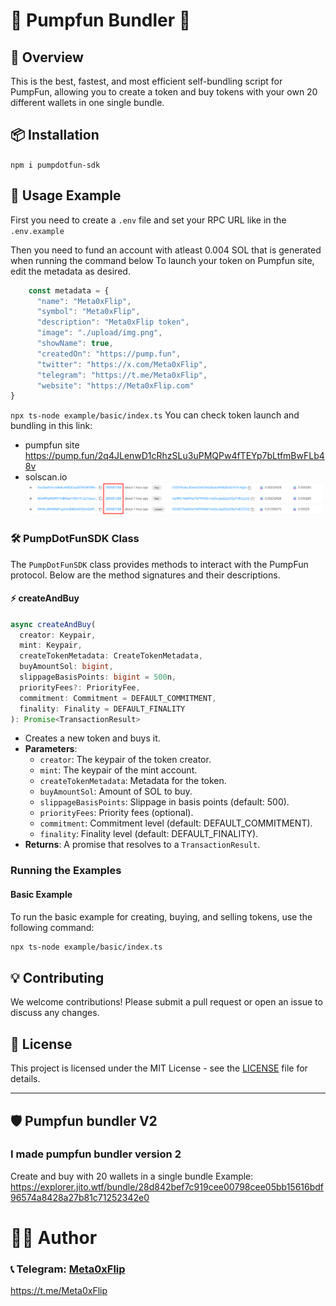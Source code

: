 # 🚀 Pumpfun Bundler 🤖

## 📖 Overview

This is the best, fastest, and most efficient self-bundling script for PumpFun, allowing you to create a token and buy tokens with your own 20 different wallets in one single bundle.

## 📦 Installation

`
npm i pumpdotfun-sdk
`

## 🚀 Usage Example

First you need to create a `.env` file and set your RPC URL like in the `.env.example`

Then you need to fund an account with atleast 0.004 SOL that is generated when running the command below
To launch your token on Pumpfun site, edit the metadata as desired.
```typescript
    const metadata = {
      "name": "Meta0xFlip",
      "symbol": "Meta0xFlip",
      "description": "Meta0xFlip token",
      "image": "./upload/img.png",
      "showName": true,
      "createdOn": "https://pump.fun",
      "twitter": "https://x.com/Meta0xFlip",
      "telegram": "https://t.me/Meta0xFlip",
      "website": "https://Meta0xFlip.com"
}
```
`
npx ts-node example/basic/index.ts
`
You can check token launch and bundling in this link:
  - pumpfun site
    https://pump.fun/2q4JLenwD1cRhzSLu3uPMQPw4fTEYp7bLtfmBwFLb48v
  - solscan.io
    ![alt text](image.png)

### 🛠 PumpDotFunSDK Class

The `PumpDotFunSDK` class provides methods to interact with the PumpFun protocol. Below are the method signatures and their descriptions.


#### ⚡ createAndBuy

```typescript
async createAndBuy(
  creator: Keypair,
  mint: Keypair,
  createTokenMetadata: CreateTokenMetadata,
  buyAmountSol: bigint,
  slippageBasisPoints: bigint = 500n,
  priorityFees?: PriorityFee,
  commitment: Commitment = DEFAULT_COMMITMENT,
  finality: Finality = DEFAULT_FINALITY
): Promise<TransactionResult>
```

- Creates a new token and buys it.
- **Parameters**:
  - `creator`: The keypair of the token creator.
  - `mint`: The keypair of the mint account.
  - `createTokenMetadata`: Metadata for the token.
  - `buyAmountSol`: Amount of SOL to buy.
  - `slippageBasisPoints`: Slippage in basis points (default: 500).
  - `priorityFees`: Priority fees (optional).
  - `commitment`: Commitment level (default: DEFAULT_COMMITMENT).
  - `finality`: Finality level (default: DEFAULT_FINALITY).
- **Returns**: A promise that resolves to a `TransactionResult`.

### Running the Examples

#### Basic Example

To run the basic example for creating, buying, and selling tokens, use the following command:

```bash
npx ts-node example/basic/index.ts
```

## 💡 Contributing

We welcome contributions! Please submit a pull request or open an issue to discuss any changes.

## 🌟 License

This project is licensed under the MIT License - see the [LICENSE](LICENSE) file for details.

---

## 🛡 Pumpfun bundler V2

### I made pumpfun bundler version 2 ###
Create and buy with 20 wallets in a single bundle
Example:
https://explorer.jito.wtf/bundle/28d842bef7c919cee00798cee05bb15616bdf96574a8428a27b81c71252342e0

# 👨‍💻 Author
### 📞 Telegram: [Meta0xFlip](https://t.me/meta0xflip)   
https://t.me/Meta0xFlip
